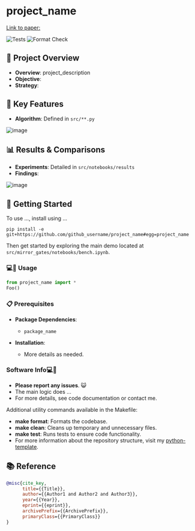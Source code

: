 # project_name

[Link to paper:](https://arxiv.org/)

![Tests](https://github.com/github_username/project_name/actions/workflows/tests.yml/badge.svg?branch=main)
![Format Check](https://github.com/github_username/project_name/actions/workflows/format-check.yml/badge.svg?branch=main)

## 📌 Project Overview

- **Overview**: project_description
- **Objective**:
- **Strategy**:

## 🌟 Key Features

- **Algorithm**: Defined in `src/**.py`

![image](https://github.com/$github_username/$project_name/images/plot.png)

## 📊 Results & Comparisons

- **Experiments**: Detailed in `src/notebooks/results`
- **Findings**:

![image](https://github.com/$github_username/project_name/images/plot.png)

## 🚀 Getting Started

To use ..., install using ...

```
pip install -e git+https://github.com/github_username/project_name#egg=project_name
```

Then get started by exploring the main demo located at `src/mirror_gates/notebooks/bench.ipynb`.

### 💻🐒 Usage

```python
from project_name import *
Foo()
```

### 📋 Prerequisites

- **Package Dependencies**:

  - `package_name`

- **Installation**:

  - More details as needed.

### Software Info💻🐒

- **Please report any issues**. 😺
- The main logic does ...
- For more details, see code documentation or contact me.

Additional utility commands available in the Makefile:

- **make format**: Formats the codebase.
- **make clean**: Cleans up temporary and unnecessary files.
- **make test**: Runs tests to ensure code functionality.
- For more information about the repository structure, visit my [python-template](https://github.com/evmckinney9/python-template).

## 📚 Reference

```bibtex
@misc{cite_key,
      title={{Title}},
      author={{Author1 and Author2 and Author3}},
      year={{Year}},
      eprint={{eprint}},
      archivePrefix={{ArchivePrefix}},
      primaryClass={{PrimaryClass}}
}
```
